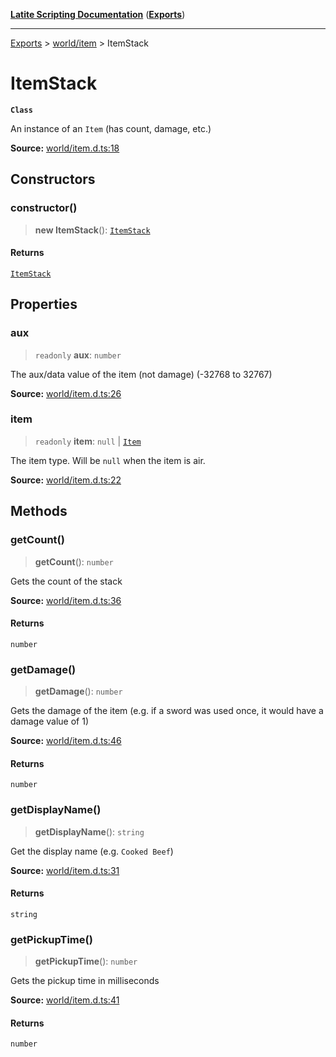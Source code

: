 [**Latite Scripting Documentation**](../../README.md) ([**Exports**](../../exports.md))

---

[Exports](../../exports.md) > [world/item](../index.md) > ItemStack

# ItemStack

**`Class`**

An instance of an `Item` (has count, damage, etc.)

**Source:** [world/item.d.ts:18](https://github.com/LatiteScripting/latitescripting.github.io/blob/a89f467/definitions/world/item.d.ts#L18)

## Constructors

### constructor()

> **new ItemStack**(): [`ItemStack`](class.ItemStack.md)

#### Returns

[`ItemStack`](class.ItemStack.md)

## Properties

### aux

> `readonly` **aux**: `number`

The aux/data value of the item (not damage) (-32768 to 32767)

**Source:** [world/item.d.ts:26](https://github.com/LatiteScripting/latitescripting.github.io/blob/a89f467/definitions/world/item.d.ts#L26)

### item

> `readonly` **item**: `null` \| [`Item`](class.Item.md)

The item type. Will be `null` when the item is air.

**Source:** [world/item.d.ts:22](https://github.com/LatiteScripting/latitescripting.github.io/blob/a89f467/definitions/world/item.d.ts#L22)

## Methods

### getCount()

> **getCount**(): `number`

Gets the count of the stack

**Source:** [world/item.d.ts:36](https://github.com/LatiteScripting/latitescripting.github.io/blob/a89f467/definitions/world/item.d.ts#L36)

#### Returns

`number`

### getDamage()

> **getDamage**(): `number`

Gets the damage of the item (e.g. if a sword was used once, it would have a damage value of 1)

**Source:** [world/item.d.ts:46](https://github.com/LatiteScripting/latitescripting.github.io/blob/a89f467/definitions/world/item.d.ts#L46)

#### Returns

`number`

### getDisplayName()

> **getDisplayName**(): `string`

Get the display name (e.g. `Cooked Beef`)

**Source:** [world/item.d.ts:31](https://github.com/LatiteScripting/latitescripting.github.io/blob/a89f467/definitions/world/item.d.ts#L31)

#### Returns

`string`

### getPickupTime()

> **getPickupTime**(): `number`

Gets the pickup time in milliseconds

**Source:** [world/item.d.ts:41](https://github.com/LatiteScripting/latitescripting.github.io/blob/a89f467/definitions/world/item.d.ts#L41)

#### Returns

`number`
